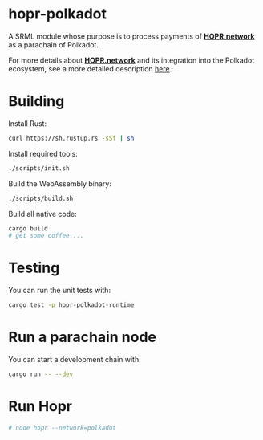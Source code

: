 # hopr-polkadot

A SRML module whose purpose is to process payments of **[HOPR.network](https://hopr.network)** as a parachain of Polkadot.

For more details about **[HOPR.network](https://hopr.network)** and its integration into the Polkadot ecosystem, see a more detailed description [here](https://github.com/validitylabs/HOPR-PL-Substrate/blob/master/README.md).

# Building

Install Rust:

```bash
curl https://sh.rustup.rs -sSf | sh
```

Install required tools:

```bash
./scripts/init.sh
```

Build the WebAssembly binary:

```bash
./scripts/build.sh
```

Build all native code:

```bash
cargo build
# get some coffee ...
```

# Testing

You can run the unit tests with:

```bash
cargo test -p hopr-polkadot-runtime
```

# Run a parachain node

You can start a development chain with:

```bash
cargo run -- --dev
```

# Run Hopr

```bash
# node hopr --network=polkadot
```
